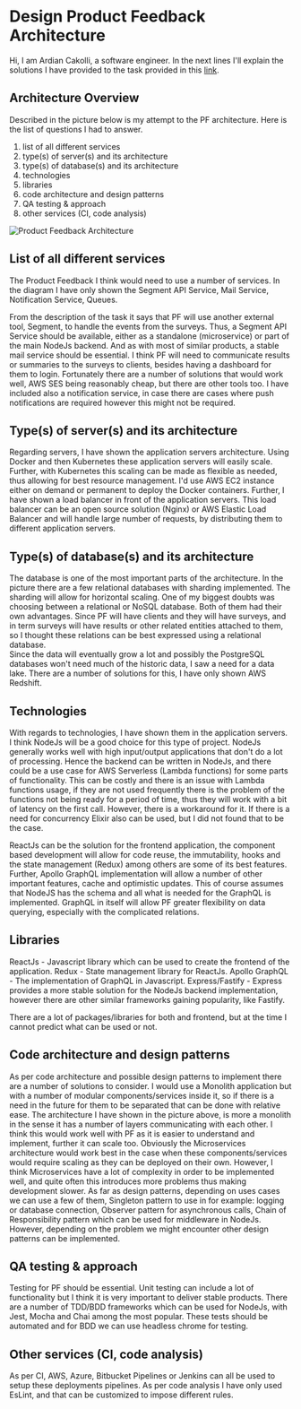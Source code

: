 # Design Product Feedback Architecture

Hi, I am Ardian Cakolli, a software engineer. In the next lines I'll explain the solutions I have provided to the task provided in this [link](https://www.notion.so/Design-Product-Feedback-architecture-b5eff97ff2ac479cacc337103804ee13#da6527627865478d9762f9c32a9bbe99).


## Architecture Overview

Described in the picture below is my attempt to the PF architecture. Here is the list of questions I had to answer. 
1. list of all different services
2. type(s) of server(s) and its architecture 
3. type(s) of database(s) and its architecture
4. technologies
5. libraries
6. code architecture and design patterns 
7. QA testing & approach 
8. other services (CI, code analysis) 
	
![Product Feedback Architecture](https://uc2b151b5f396392bc0a55729583.previews.dropboxusercontent.com/p/thumb/AA1V60LLF9YrTjHYZw2LurT2MbtpyPr-nBKC-xGY5tPEpew-_DgzT5mA_82Fh8gooHUBS7qzxwPsn15iq5oa43PeqKkUykL9pHuF2WFzOa-MFE60PKDZyJQE7ggeEMuB7X5uAjtNQylvp05X7abTwrSNZS5PxUt3YJIwN6cg5qQrr8QweWPCgnztWN8DdmNRiOR92IqTl7m5fo9J9y1nkBS_JxoXCPXoqokInHUHkXtTVJvNV-TNIAVBMgryjkRk_E1DDi6A0GPPYDeEgtlA3IL8nBmXZWeXTryb_WP2sNQI12WDdz0HMqFIQpgz3M-96amWaCfk6MtjqJVvi7dSd3ZuablCIhOXEVqMH8oMAbc-De2XjzU2kRpJBLvXz9a2S0hSr0ak6F-1fT6qdI00ZVrp/p.png?fv_content=true&size_mode=5)

## List of all different services
The Product Feedback I think would need to use a number of services. In the diagram I have only shown the Segment API Service, Mail Service, Notification Service, Queues. 

From the description of the task it says that PF will use another external tool, Segment, to handle the events from the surveys. Thus, a Segment API Service should be available, either as a standalone (microservice) or part of the main NodeJs backend. And as with most of similar products, a stable mail service should be essential. I think PF will need to communicate results or summaries to the surveys to clients, besides having a dashboard for them to login. Fortunately there are a number of solutions that would work well, AWS SES being reasonably cheap, but there are other tools too. I have included also a notification service, in case there are cases where push notifications are required however this might not be required. 

## Type(s) of server(s) and its architecture
Regarding servers, I have shown the application servers architecture. Using Docker and then Kubernetes these application servers will easily scale. Further, with Kubernetes this scaling can be made as flexible as needed, thus allowing for best resource management. I'd use AWS EC2 instance either on demand or permanent to deploy the Docker containers. Further, I have shown a load balancer in front of the application servers. This load balancer can be an open source solution (Nginx) or AWS Elastic Load Balancer and will handle large number of requests, by distributing them to different application servers. 

## Type(s) of database(s) and its architecture
The database is one of the most important parts of the architecture. In the picture there are a few relational databases with sharding implemented. The sharding will allow for horizontal scaling. One of my biggest doubts was choosing between a relational or NoSQL database. Both of them had their own advantages. Since PF will have clients and they will have surveys, and in term surveys will have results or other related entities attached to them, so I thought these relations can be best expressed using a relational database.  
Since the data will eventually grow a lot and possibly the PostgreSQL databases won't need much of the historic data, I saw a need for a data lake. There are a number of solutions for this, I have only shown AWS Redshift. 

## Technologies
With regards to technologies, I have shown them in the application servers. I think NodeJs will be a good choice for this type of project. NodeJs generally works well with high input/output applications that don't do a lot of processing. Hence the backend can be written in NodeJs, and there could be a use case for AWS Serverless (Lambda functions) for some parts of functionality. This can be costly and there is an issue with Lambda functions usage, if they are not used frequently there is the problem of the functions not being ready for a period of time, thus they will work with a bit of latency on the first call. However, there is a workaround for it. 
If there is a need for concurrency Elixir also can be used, but I did not found that to be the case. 

ReactJs can be the solution for the frontend application, the component based development will allow for code reuse, the immutability, hooks and the state management (Redux) among others are some of its best features. Further, Apollo GraphQL implementation will allow a number of other important features, cache and optimistic updates. This of course assumes that NodeJS has the schema and all what is needed for the GraphQL is implemented. GraphQL in itself will allow PF greater flexibility on data querying, especially with the complicated relations. 

## Libraries
ReactJs - Javascript library which can be used to create the frontend of the application. 
Redux - State management library for ReactJs. 
Apollo GraphQL - The implementation of GraphQL in Javascript. 
Express/Fastify - Express provides a more stable solution for the NodeJs backend implementation, however there are other similar frameworks gaining popularity, like Fastify. 

There are a lot of packages/libraries for both and frontend, but at the time I cannot predict what can be used or not. 

## Code architecture and design patterns 
As per code architecture and possible design patterns to implement there are a number of solutions to consider. I would use a Monolith application but with a number of modular components/services inside it, so if there is a need in the future for them to be separated that can be done with relative ease. The architecture I have shown in the picture above, is more a monolith in the sense it has a number of layers communicating with each other. I think this would work well with PF as it is easier to understand and implement, further it can scale too. 
Obviously the Microservices architecture would work best in the case when these components/services would require scaling as they can be deployed on their own. However, I think Microservices have a lot of complexity in order to be implemented well, and quite often this introduces more problems thus making development slower. 
As far as design patterns, depending on uses cases we can use a few of them, Singleton pattern  to use in for example: logging or database connection, Observer pattern for asynchronous calls, Chain of Responsibility pattern which can be used for middleware in NodeJs. However, depending on the problem we might encounter other design patterns can be implemented. 

## QA testing & approach 
Testing for PF should be essential. Unit testing can include a lot of functionality but I think it is very important to deliver stable products. There are a number of TDD/BDD frameworks which can be used for NodeJs, with Jest, Mocha and Chai among the most popular. These tests should be automated and for BDD we can use headless chrome for testing.  

## Other services (CI, code analysis) 
As per CI, AWS, Azure, Bitbucket Pipelines or Jenkins can all be used to setup these deployments pipelines. As per code analysis I have only used EsLint, and that can be customized to impose different rules. 
